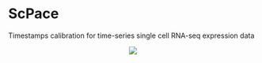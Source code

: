 # ScPace
Timestamps calibration for time-series single cell RNA-seq expression data
<div align="center">
  <img src="[https://github.com/******/dbscan_clustering_algorithm/blob/master/data/DBSCAN.png](https://github.com/OPUS-Lightphenexx/ScPace/blob/main/ScPace/scpace_all.png)">
</div>
